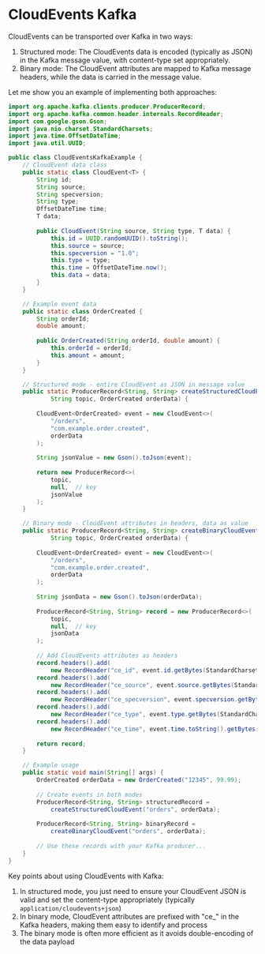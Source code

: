 # CloudEvents Kafka

CloudEvents can be transported over Kafka in two ways:

1. Structured mode: The CloudEvents data is encoded (typically as JSON) in the Kafka message value, with content-type set appropriately.
2. Binary mode: The CloudEvent attributes are mapped to Kafka message headers, while the data is carried in the message value.

Let me show you an example of implementing both approaches:

```java
import org.apache.kafka.clients.producer.ProducerRecord;
import org.apache.kafka.common.header.internals.RecordHeader;
import com.google.gson.Gson;
import java.nio.charset.StandardCharsets;
import java.time.OffsetDateTime;
import java.util.UUID;

public class CloudEventsKafkaExample {
    // CloudEvent data class
    public static class CloudEvent<T> {
        String id;
        String source;
        String specversion;
        String type;
        OffsetDateTime time;
        T data;
        
        public CloudEvent(String source, String type, T data) {
            this.id = UUID.randomUUID().toString();
            this.source = source;
            this.specversion = "1.0";
            this.type = type;
            this.time = OffsetDateTime.now();
            this.data = data;
        }
    }

    // Example event data
    public static class OrderCreated {
        String orderId;
        double amount;
        
        public OrderCreated(String orderId, double amount) {
            this.orderId = orderId;
            this.amount = amount;
        }
    }

    // Structured mode - entire CloudEvent as JSON in message value
    public static ProducerRecord<String, String> createStructuredCloudEvent(
            String topic, OrderCreated orderData) {
        
        CloudEvent<OrderCreated> event = new CloudEvent<>(
            "/orders",
            "com.example.order.created",
            orderData
        );
        
        String jsonValue = new Gson().toJson(event);
        
        return new ProducerRecord<>(
            topic,
            null,  // key
            jsonValue
        );
    }

    // Binary mode - CloudEvent attributes in headers, data as value
    public static ProducerRecord<String, String> createBinaryCloudEvent(
            String topic, OrderCreated orderData) {
            
        CloudEvent<OrderCreated> event = new CloudEvent<>(
            "/orders",
            "com.example.order.created",
            orderData
        );
        
        String jsonData = new Gson().toJson(orderData);
        
        ProducerRecord<String, String> record = new ProducerRecord<>(
            topic,
            null,  // key
            jsonData
        );
        
        // Add CloudEvents attributes as headers
        record.headers().add(
            new RecordHeader("ce_id", event.id.getBytes(StandardCharsets.UTF_8)));
        record.headers().add(
            new RecordHeader("ce_source", event.source.getBytes(StandardCharsets.UTF_8)));
        record.headers().add(
            new RecordHeader("ce_specversion", event.specversion.getBytes(StandardCharsets.UTF_8)));
        record.headers().add(
            new RecordHeader("ce_type", event.type.getBytes(StandardCharsets.UTF_8)));
        record.headers().add(
            new RecordHeader("ce_time", event.time.toString().getBytes(StandardCharsets.UTF_8)));
        
        return record;
    }

    // Example usage
    public static void main(String[] args) {
        OrderCreated orderData = new OrderCreated("12345", 99.99);
        
        // Create events in both modes
        ProducerRecord<String, String> structuredRecord = 
            createStructuredCloudEvent("orders", orderData);
        
        ProducerRecord<String, String> binaryRecord = 
            createBinaryCloudEvent("orders", orderData);
        
        // Use these records with your Kafka producer...
    }
}

```

Key points about using CloudEvents with Kafka:

1. In structured mode, you just need to ensure your CloudEvent JSON is valid and set the content-type appropriately (typically `application/cloudevents+json`)
2. In binary mode, CloudEvent attributes are prefixed with "ce\_" in the Kafka headers, making them easy to identify and process
3. The binary mode is often more efficient as it avoids double-encoding of the data payload
